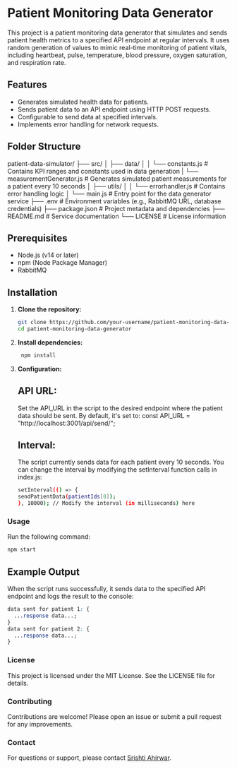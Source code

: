 # Patient Monitoring Data Generator

This project is a patient monitoring data generator that simulates and sends patient health metrics to a specified API endpoint at regular intervals. It uses random generation of values to mimic real-time monitoring of patient vitals, including heartbeat, pulse, temperature, blood pressure, oxygen saturation, and respiration rate.

## Features

- Generates simulated health data for patients.
- Sends patient data to an API endpoint using HTTP POST requests.
- Configurable to send data at specified intervals.
- Implements error handling for network requests.

## Folder Structure

patient-data-simulator/
├── src/
│ ├── data/
│ │ └── constants.js # Contains KPI ranges and constants used in data generation
| └── measurementGenerator.js # Generates simulated patient measurements for a patient every 10 seconds
│ ├── utils/
│ │ └── errorhandler.js # Contains error handling logic
│ └── main.js # Entry point for the data generator service
├── .env # Environment variables (e.g., RabbitMQ URL, database credentials)
├── package.json # Project metadata and dependencies
├── README.md # Service documentation
└── LICENSE # License information

## Prerequisites

- Node.js (v14 or later)
- npm (Node Package Manager)
- RabbitMQ

## Installation

1. **Clone the repository:**

   ```bash
   git clone https://github.com/your-username/patient-monitoring-data-generator.git
   cd patient-monitoring-data-generator

   ```

2. **Install dependencies:**

   ```bash
    npm install

   ```

3. **Configuration:**
   ## API URL:
   Set the API_URL in the script to the desired endpoint where the patient data should be sent. By default, it's set to:
   const API_URL = "http://localhost:3001/api/send/";
   ## Interval:
   The script currently sends data for each patient every 10 seconds. You can change the interval by modifying the setInterval function calls in index.js:
   ```bash
   setInterval(() => {
   sendPatientData(patientIds[0]);
   }, 10000); // Modify the interval (in milliseconds) here
   ```

### Usage

Run the following command:

```bash
npm start
```

## Example Output

When the script runs successfully, it sends data to the specified API endpoint and logs the result to the console:

```css
data sent for patient 1: {
  ...response data...;
}
data sent for patient 2: {
  ...response data...;
}
```

### License

This project is licensed under the MIT License. See the LICENSE file for details.

### Contributing

Contributions are welcome! Please open an issue or submit a pull request for any improvements.

### Contact

For questions or support, please contact [Srishti Ahirwar](mailto:ahirwar.s@northeastern.edu).
